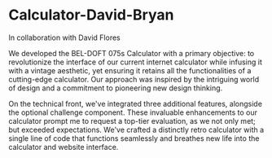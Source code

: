 # Calculator-David-Bryan
In collaboration with David Flores

We developed the BEL-DOFT 075s Calculator with a primary objective: to revolutionize the interface of our current internet calculator while infusing it with a vintage aesthetic, yet ensuring it retains all the functionalities of a cutting-edge calculator. Our approach was inspired by the intriguing world of design and a commitment to pioneering new design thinking.

On the technical front, we've integrated three additional features, alongside the optional challenge component. These invaluable enhancements to our calculator prompt me to request a top-tier evaluation, as we not only met; but exceeded expectations. We've crafted a distinctly retro calculator with a single line of code that functions seamlessly and breathes new life into the calculator and website interface.
